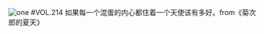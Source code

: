 ![one](http://image.wufazhuce.com/FsAYFMbKlYv0jkDOCHTgbPBp0mob)
#VOL.214
如果每一个混蛋的内心都住着一个天使该有多好。from《菊次郎的夏天》